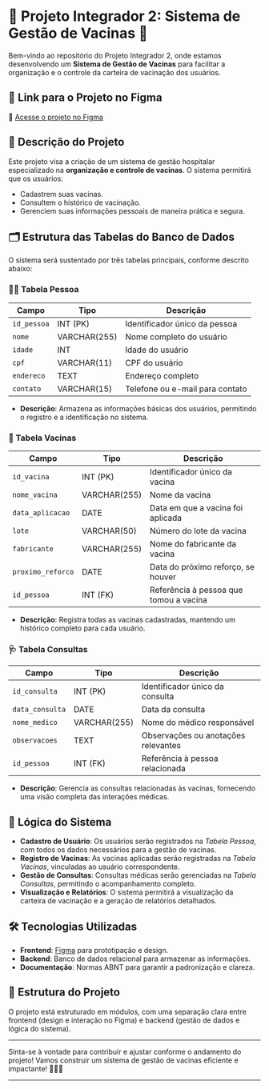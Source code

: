 # 🌟 Projeto Integrador 2: Sistema de Gestão de Vacinas 🌟

Bem-vindo ao repositório do Projeto Integrador 2, onde estamos desenvolvendo um **Sistema de Gestão de Vacinas** para facilitar a organização e o controle da carteira de vacinação dos usuários.

## 📌 Link para o Projeto no Figma

🔗 [Acesse o projeto no Figma](https://www.figma.com/file/PRS0xLXNDM3aNuHBNARfB6/PI---POO?type=design&node-id=0%3A1&mode=design&t=6dKz2CXJCKWjz3fy-1)

## 📝 Descrição do Projeto

Este projeto visa a criação de um sistema de gestão hospitalar especializado na **organização e controle de vacinas**. O sistema permitirá que os usuários:

- Cadastrem suas vacinas.
- Consultem o histórico de vacinação.
- Gerenciem suas informações pessoais de maneira prática e segura.

## 🗂️ Estrutura das Tabelas do Banco de Dados

O sistema será sustentado por três tabelas principais, conforme descrito abaixo:

### 🧑‍⚕️ Tabela Pessoa

| Campo            | Tipo         | Descrição                           |
|------------------|--------------|-------------------------------------|
| `id_pessoa`      | INT (PK)     | Identificador único da pessoa       |
| `nome`           | VARCHAR(255) | Nome completo do usuário            |
| `idade`          | INT          | Idade do usuário                    |
| `cpf`            | VARCHAR(11)  | CPF do usuário                      |
| `endereco`       | TEXT         | Endereço completo                   |
| `contato`        | VARCHAR(15)  | Telefone ou e-mail para contato     |

- **Descrição**: Armazena as informações básicas dos usuários, permitindo o registro e a identificação no sistema.

### 💉 Tabela Vacinas

| Campo            | Tipo         | Descrição                           |
|------------------|--------------|-------------------------------------|
| `id_vacina`      | INT (PK)     | Identificador único da vacina       |
| `nome_vacina`    | VARCHAR(255) | Nome da vacina                      |
| `data_aplicacao` | DATE         | Data em que a vacina foi aplicada   |
| `lote`           | VARCHAR(50)  | Número do lote da vacina            |
| `fabricante`     | VARCHAR(255) | Nome do fabricante da vacina        |
| `proximo_reforco`| DATE         | Data do próximo reforço, se houver  |
| `id_pessoa`      | INT (FK)     | Referência à pessoa que tomou a vacina |

- **Descrição**: Registra todas as vacinas cadastradas, mantendo um histórico completo para cada usuário.

### 🩺 Tabela Consultas

| Campo             | Tipo         | Descrição                           |
|-------------------|--------------|-------------------------------------|
| `id_consulta`     | INT (PK)     | Identificador único da consulta     |
| `data_consulta`   | DATE         | Data da consulta                    |
| `nome_medico`     | VARCHAR(255) | Nome do médico responsável          |
| `observacoes`     | TEXT         | Observações ou anotações relevantes |
| `id_pessoa`       | INT (FK)     | Referência à pessoa relacionada     |

- **Descrição**: Gerencia as consultas relacionadas às vacinas, fornecendo uma visão completa das interações médicas.

## 🧠 Lógica do Sistema

- **Cadastro de Usuário**: Os usuários serão registrados na *Tabela Pessoa*, com todos os dados necessários para a gestão de vacinas.
- **Registro de Vacinas**: As vacinas aplicadas serão registradas na *Tabela Vacinas*, vinculadas ao usuário correspondente.
- **Gestão de Consultas**: Consultas médicas serão gerenciadas na *Tabela Consultas*, permitindo o acompanhamento completo.
- **Visualização e Relatórios**: O sistema permitirá a visualização da carteira de vacinação e a geração de relatórios detalhados.

## 🛠️ Tecnologias Utilizadas

- **Frontend**: [Figma](https://www.figma.com/) para prototipação e design.
- **Backend**: Banco de dados relacional para armazenar as informações.
- **Documentação**: Normas ABNT para garantir a padronização e clareza.

## 🚀 Estrutura do Projeto

O projeto está estruturado em módulos, com uma separação clara entre frontend (design e interação no Figma) e backend (gestão de dados e lógica do sistema).

---

Sinta-se à vontade para contribuir e ajustar conforme o andamento do projeto! Vamos construir um sistema de gestão de vacinas eficiente e impactante! 💉👩‍⚕️

---

